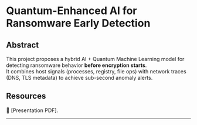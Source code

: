 # Quantum-Enhanced AI for Ransomware Early Detection  

## Abstract  
This project proposes a hybrid AI + Quantum Machine Learning model for detecting ransomware behavior **before encryption starts**.  
It combines host signals (processes, registry, file ops) with network traces (DNS, TLS metadata) to achieve sub-second anomaly alerts.  

## Resources  
📄 [Presentation PDF].  

---
